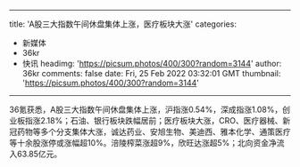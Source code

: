 
---
title: 'A股三大指数午间休盘集体上涨，医疗板块大涨'
categories: 
 - 新媒体
 - 36kr
 - 快讯
headimg: 'https://picsum.photos/400/300?random=3144'
author: 36kr
comments: false
date: Fri, 25 Feb 2022 03:32:01 GMT
thumbnail: 'https://picsum.photos/400/300?random=3144'
---

<div>   
36氪获悉，A股三大指数午间休盘集体上涨，沪指涨0.54%，深成指涨1.08%，创业板指涨2.18%；石油、银行板块跌幅居前；医疗板块大涨，CRO、医疗器械、新冠药物等多个分支集体大涨，诚达药业、安旭生物、美迪西、雅本化学、通策医疗等十余股涨停或涨幅超10%。涪陵榨菜涨超9%，欣旺达涨超5%；北向资金净流入63.85亿元。  
</div>
            